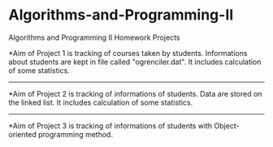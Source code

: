 # Algorithms-and-Programming-II
Algorithms and Programming II Homework Projects

*Aim of Project 1 is tracking of courses taken by students. Informations about students are kept in file called "ogrenciler.dat". It includes calculation of some statistics.

----

*Aim of Project 2 is tracking of informations of students. Data are stored on the linked list. It includes calculation of some statistics.

----

*Aim of Project 3 is tracking of informations of students with Object-oriented programming method.
